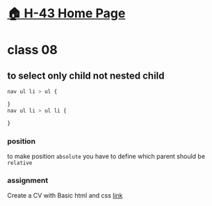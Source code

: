 # [:house: H-43 Home Page](https://poloey.gitlab.io/h43/)
# class 08

## to select only child not nested child 
~~~css
nav ul li > ul {

}
nav ul li > ul li {

}
~~~

### position
to make position `absolute` you have to define which parent should be `relative`

### assignment 
Create a CV with Basic html and css [link](http://webpoka.com/portfolio/sample-cv/basic-cv.jpg) 

